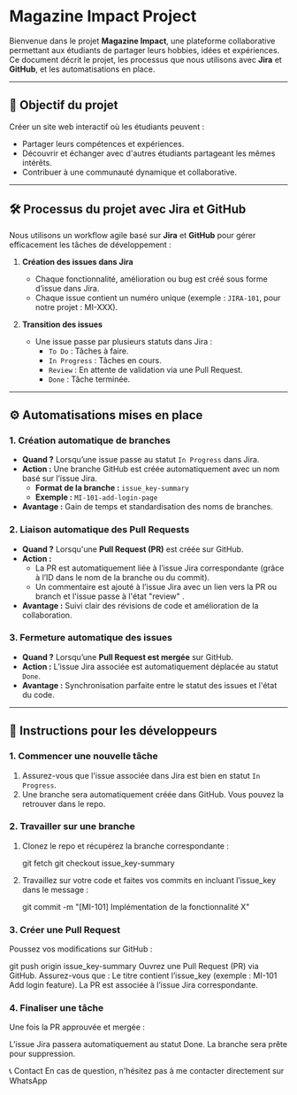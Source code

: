 # **Magazine Impact Project**

Bienvenue dans le projet **Magazine Impact**, une plateforme collaborative permettant aux étudiants de partager leurs hobbies, idées et expériences. Ce document décrit le projet, les processus que nous utilisons avec **Jira** et **GitHub**, et les automatisations en place.

---

## **🎯 Objectif du projet**
Créer un site web interactif où les étudiants peuvent :  
- Partager leurs compétences et expériences.  
- Découvrir et échanger avec d'autres étudiants partageant les mêmes intérêts.  
- Contribuer à une communauté dynamique et collaborative.

---

## **🛠️ Processus du projet avec Jira et GitHub**

Nous utilisons un workflow agile basé sur **Jira** et **GitHub** pour gérer efficacement les tâches de développement :

1. **Création des issues dans Jira**  
   - Chaque fonctionnalité, amélioration ou bug est créé sous forme d’issue dans Jira.  
   - Chaque issue contient un numéro unique (exemple : `JIRA-101`, pour notre projet : MI-XXX).

2. **Transition des issues**  
   - Une issue passe par plusieurs statuts dans Jira :  
     - `To Do` : Tâches à faire.  
     - `In Progress` : Tâches en cours.  
     - `Review` : En attente de validation via une Pull Request.  
     - `Done` : Tâche terminée.

---

## **⚙️ Automatisations mises en place**

### **1. Création automatique de branches**
- **Quand ?** Lorsqu’une issue passe au statut `In Progress` dans Jira.  
- **Action :** Une branche GitHub est créée automatiquement avec un nom basé sur l’issue Jira.  
  - **Format de la branche :** `issue_key-summary`  
  - **Exemple :** `MI-101-add-login-page`  
- **Avantage :** Gain de temps et standardisation des noms de branches.  

### **2. Liaison automatique des Pull Requests**
- **Quand ?** Lorsqu'une **Pull Request (PR)** est créée sur GitHub.  
- **Action :**  
  - La PR est automatiquement liée à l’issue Jira correspondante (grâce à l’ID dans le nom de la branche ou du commit).  
  - Un commentaire est ajouté à l’issue Jira avec un lien vers la PR ou branch et l'issue passe à l'état "review" .  
- **Avantage :** Suivi clair des révisions de code et amélioration de la collaboration.

### **3. Fermeture automatique des issues**
- **Quand ?** Lorsqu’une **Pull Request est mergée** sur GitHub.  
- **Action :** L’issue Jira associée est automatiquement déplacée au statut `Done`.  
- **Avantage :** Synchronisation parfaite entre le statut des issues et l'état du code.  

---

## **🚀 Instructions pour les développeurs**

### **1. Commencer une nouvelle tâche**
1. Assurez-vous que l'issue associée dans Jira est bien en statut `In Progress`.  
2. Une branche sera automatiquement créée dans GitHub. Vous pouvez la retrouver dans le repo.

### **2. Travailler sur une branche**
1. Clonez le repo et récupérez la branche correspondante :  

   git fetch
   git checkout issue_key-summary

2. Travaillez sur votre code et faites vos commits en incluant l’issue_key dans le message :

   git commit -m "[MI-101] Implémentation de la fonctionnalité X"

### 3. Créer une Pull Request
Poussez vos modifications sur GitHub :

git push origin issue_key-summary
Ouvrez une Pull Request (PR) via GitHub. Assurez-vous que :
Le titre contient l’issue_key (exemple : MI-101 Add login feature).
La PR est associée à l’issue Jira correspondante.
### 4. Finaliser une tâche
Une fois la PR approuvée et mergée :

L’issue Jira passera automatiquement au statut Done.
La branche sera prête pour suppression.

📞 Contact
En cas de question, n'hésitez pas à me contacter directement sur WhatsApp
